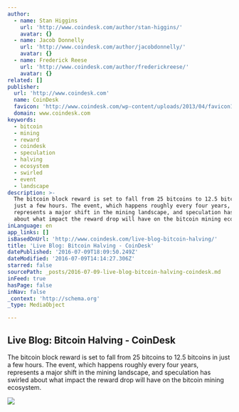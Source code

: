```yaml
---
author:
  - name: Stan Higgins
    url: 'http://www.coindesk.com/author/stan-higgins/'
    avatar: {}
  - name: Jacob Donnelly
    url: 'http://www.coindesk.com/author/jacobdonnelly/'
    avatar: {}
  - name: Frederick Reese
    url: 'http://www.coindesk.com/author/frederickreese/'
    avatar: {}
related: []
publisher:
  url: 'http://www.coindesk.com'
  name: CoinDesk
  favicon: 'http://www.coindesk.com/wp-content/uploads/2013/04/favicon1.ico?b6542b'
  domain: www.coindesk.com
keywords:
  - bitcoin
  - mining
  - reward
  - coindesk
  - speculation
  - halving
  - ecosystem
  - swirled
  - event
  - landscape
description: >-
  The bitcoin block reward is set to fall from 25 bitcoins to 12.5 bitcoins in
  just a few hours. The event, which happens roughly every four years,
  represents a major shift in the mining landscape, and speculation has swirled
  about what impact the reward drop will have on the bitcoin mining ecosystem.
inLanguage: en
app_links: []
isBasedOnUrl: 'http://www.coindesk.com/live-blog-bitcoin-halving/'
title: 'Live Blog: Bitcoin Halving - CoinDesk'
datePublished: '2016-07-09T18:09:50.249Z'
dateModified: '2016-07-09T14:14:27.306Z'
starred: false
sourcePath: _posts/2016-07-09-live-blog-bitcoin-halving-coindesk.md
inFeed: true
hasPage: false
inNav: false
_context: 'http://schema.org'
_type: MediaObject

---
```

<article style=""><h1>Live Blog: Bitcoin Halving - CoinDesk</h1><p>The bitcoin block reward is set to fall from 25 bitcoins to 12.5 bitcoins in just a few hours. The event, which happens roughly every four years, represents a major shift in the mining landscape, and speculation has swirled about what impact the reward drop will have on the bitcoin mining ecosystem.</p><img src="http://media.coindesk.com/2016/07/Live-Blog.jpg" /></article>